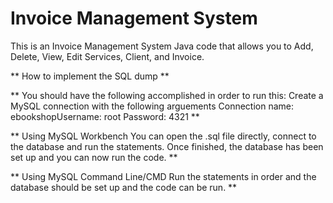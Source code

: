 # Invoice Management System
This is an Invoice Management System Java code that allows you to Add, Delete, View, Edit Services, Client, and Invoice.

** How to implement the SQL dump **

** You should have the following accomplished in order to run this: Create a MySQL connection with the following arguements Connection name: ebookshopUsername: root Password: 4321 **

** Using MySQL Workbench You can open the .sql file directly, connect to the database and run the statements. Once finished, the database has been set up and you can now run the code. **

** Using MySQL Command Line/CMD Run the statements in order and the database should be set up and the code can be run. **

